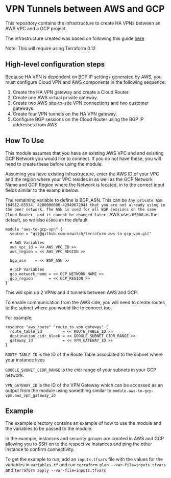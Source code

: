 # VPN Tunnels between AWS and GCP

This repository contains the infrastructure to create HA VPNs between an AWS VPC and a GCP project.

The infrastructure created was based on following this guide [here](https://cloud.google.com/community/tutorials/using-ha-vpn-with-aws)

Note: This will require using Terraform 0.12

## High-level configuration steps
Because HA VPN is dependent on BGP IP settings generated by AWS, you must configure Cloud VPN and AWS components in the following sequence:

1. Create the HA VPN gateway and create a Cloud Router.
2. Create one AWS virtual private gateway.
3. Create two AWS site-to-site VPN connections and two customer gateways.
4. Create four VPN tunnels on the HA VPN gateway.
5. Configure BGP sessions on the Cloud Router using the BGP IP addresses from AWS

## How To Use
This module assumes that you have an existing AWS VPC and and exisiting GCP Network you would like to connect. If you do not have these, you will need to create these before using the module.

Assuming you have existing infrastructure, enter the AWS ID of your VPC and the region where your VPC resides in as well as the GCP Network Name and GCP Region where the Network is located, in to the correct input fields similar to the example below.

The remaining variable to define is BGP_ASN. This can be `Any private ASN (64512-65534, 4200000000-4294967294) that you are not already using in the peer network. The ASN is used for all BGP sessions on the same Cloud Router, and it cannot be changed later.` AWS uses `65000` as the default, so we also `65000` as the default

```
module "aws-to-gcp-vpn" {
  source = "git@github.com:uswitch/terraform-aws-to-gcp-vpn.git"

  # AWS Variables
  aws_vpc_id = << AWS_VPC_ID >>
  aws_region = << AWS_VPC_REGION >>

  bgp_asn    = << BGP_ASN >>

  # GCP Variables
  gcp_network_name = << GCP_NETWORK_NAME >>
  gcp_region       = << GCP_REGION >>
}
```

This will spin up 2 VPNs and 4 tunnels between AWS and GCP.

To enable communication from the AWS side, you will need to create routes to the subnet where you would like to connect too.

For example;
```
resource "aws_route" "route_to_vpn_gateway" {
  route_table_id         = << ROUTE_TABLE_ID >>
  destination_cidr_block = << GOOGLE_SUBNET_CIDR_RANGE >>
  gateway_id             = << VPN_GATEWAY_ID >>
}
```
`ROUTE TABLE ID` is the ID of the Route Table associated to the subnet where your instance lives

`GOOGLE_SUBNET_CIDR_RANGE` is the cidr range of your subnets in your GCP network.

`VPN_GATEWAY_ID` is the ID of the VPN Gateway which can be accessed as an output from the module using something similar to `module.aws-to-gcp-vpn.aws_vpn_gateway_id`


## Example
The example directory contains an example of how to use the module and the variables to be passed to the module.

In the example, instances and security groups are created in AWS and GCP allowing you to SSH on to the respective instances and ping the other instance to confirm connectivity.

To get the example to run, add an `inputs.tfvars` file with the values for the variables in `variables.tf` and run `terraform plan --var-file=inputs.tfvars` and `terraform apply --var-file=inputs.tfvars`
